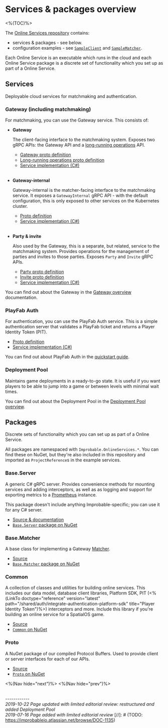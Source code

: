 # Services & packages overview
<%(TOC)%>

The [Online Services repository](http://github.com/spatialos/online-services) contains:

* services & packages - see below.
* configuration examples - see [`SampleClient`](https://github.com/spatialos/online-services/tree/master/services/csharp/SampleClient) and [`SampleMatcher`](https://github.com/spatialos/online-services/tree/master/services/csharp/SampleMatcher).

Each Online Service is an executable which runs in the cloud and each Online Service package is a discrete set of functionality which you set up as part of a Online Service.

## Services

Deployable cloud services for matchmaking and authentication.

### Gateway (including matchmaking)

For matchmaking, you can use the Gateway service. This consists of:

* **Gateway**

    The client-facing interface to the matchmaking system. Exposes two gRPC APIs: the Gateway API and a [long-running operations](https://github.com/googleapis/googleapis/blob/master/google/longrunning/operations.proto) API.

    - [Gateway proto definition](http://github.com/spatialos/online-services/tree/master/services/proto/gateway/gateway.proto)
    - [Long-running operations proto definition](http://github.com/spatialos/online-services/tree/master/services/proto/google/longrunning/operations.proto)
    - [Service implementation (C#)](http://github.com/spatialos/online-services/tree/master/services/csharp/Gateway)
<br><br>
* **Gateway-internal**

    Gateway-internal is the matcher-facing interface to the matchmaking service. It exposes a `GatewayInternal` gRPC API - with the default configuration, this is only exposed to other services on the Kubernetes cluster.

    - [Proto definition](http://github.com/spatialos/online-services/tree/master/services/proto/gateway/gateway_internal.proto)
    - [Service implementation (C#)](http://github.com/spatialos/online-services/tree/master/services/csharp/GatewayInternal)
<br><br>
* **Party & invite**

    Also used by the Gateway, this is a separate, but related, service to the matchmaking system. Provides operations for the management of parties and invites to those parties. Exposes `Party` and `Invite` gRPC APIs.

    - [Party proto definition](http://github.com/spatialos/online-services/tree/master/services/proto/party/party.proto)
    - [Invite proto definition](http://github.com/spatialos/online-services/tree/master/services/proto/party/invite.proto)
    - [Service implementation (C#)](http://github.com/spatialos/online-services/tree/master/services/csharp/Party)

You can find out about the Gateway in the [Gateway overview]({{urlRoot}}/content/services-packages/gateway) documentation.

### PlayFab Auth

For authentication, you can use the PlayFab Auth service. This is a simple authentication server that validates a PlayFab ticket and returns a Player Identity Token (PIT).

- [Proto definition](http://github.com/spatialos/online-services/tree/master/services/proto/auth/playfab.proto)
- [Service implementation (C#)](http://github.com/spatialos/online-services/tree/master/services/csharp/PlayFabAuth)

You can find out about PlayFab Auth in the [quickstart guide]({{urlRoot}}/content/get-started/quickstart-guide/introduction).

### Deployment Pool

Maintains game deployments in a ready-to-go state. It is useful if you want players to be able to jump into a game or between levels with minimal wait times.

You can find out about the Deployment Pool in the [Deployment Pool overview]({{urlRoot}}/content/services-packages/deployment-pool/overview).

## Packages

Discrete sets of functionality which you can set up as part of a Online Service.

All packages are namespaced with `Improbable.OnlineServices.*`. You can find these on NuGet, but they're also included in this repository and imported as `ProjectReference`s in the example services.

### Base.Server

A generic C# gRPC server. Provides convenience methods for mounting services and adding interceptors, as well as as logging and support for exporting metrics to a [Prometheus](https://prometheus.io/) instance.

This package doesn't include anything Improbable-specific; you can use it for any C# server.

- [Source & documentation](http://github.com/spatialos/online-services/tree/master/services/csharp/Base.Server/)
- [`Base.Server` package on NuGet](https://www.nuget.org/packages/Improbable.OnlineServices.Base.Server)

### Base.Matcher

A base class for implementing a Gateway [Matcher]({{urlRoot}}/content/services-packages/gateway.md#matchers).

- [Source](http://github.com/spatialos/online-services/tree/master/services/csharp/Base.Matcher/)
- [`Base.Matcher` package on NuGet](https://www.nuget.org/packages/Improbable.OnlineServices.Base.Matcher)

### Common

A collection of classes and utilities for building online services. This includes our data model, database client libraries, Platform SDK, PIT (<%(LinkTo doctype="reference" version="latest" path="/shared/auth/integrate-authentication-platform-sdk" title="Player Identity Token")%>) interceptors and more. Include this library if you're building an online service for a SpatialOS game.

- [Source](http://github.com/spatialos/online-services/tree/master/services/csharp/Common)
- [`Common` on NuGet](https://www.nuget.org/packages/Improbable.OnlineServices.Common)

### Proto

A NuGet package of our compiled Protocol Buffers. Used to provide client or server interfaces for each of our APIs.

- [Source](http://github.com/spatialos/online-services/tree/master/services/csharp/Proto)
- [`Proto` on NuGet](https://www.nuget.org/packages/Improbable.OnlineServices.Proto)

<%(Nav hide="next")%>
<%(Nav hide="prev")%>

<br/>------------<br/>
_2019-10-22 Page updated with limited editorial review: restructured and added Deployment Pool_<br>
_2019-07-16 Page added with limited editorial review_
[//]: # (TODO: https://improbableio.atlassian.net/browse/DOC-1135)
